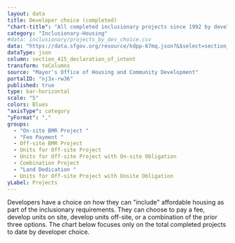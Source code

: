 ```yaml
---
layout: data
title: Developer choice (completed)
"chart-title": "All completed inclusionary projects since 1992 by developer choice"
category: "Inclusionary-Housing"
#data: inclusionary/projects_by_dev_choice.csv
data: "https://data.sfgov.org/resource/kdpp-67mq.json?&$select=section_415_declaration_of_intent,count(*)&$where=project_status=%27Completed%27+AND+NOT+section_415_declaration_of_intent=%27Units%20for%20Off-Site%20Project%27&$group=section_415_declaration_of_intent&$order=count+desc"
dataType: json
column: section_415_declaration_of_intent
transform: toColumns
source: "Mayor's Office of Housing and Community Development"
portalID: "nj3x-rw36"
published: true
type: bar-horizontal
scale: "5"
colors: Blues
"axisType": category
"yFormat": ","
groups:
  - "On-site BMR Project "
  - "Fee Payment "
  - Off-site BMR Project
  - Units for Off-site Project
  - Units for Off-site Project with On-site Obligation
  - Combination Project
  - "Land Dedication "
  - Units for Off-site Project with Onsite Obligation
yLabel: Projects
---
```


Developers have a choice on how they can "include" affordable housing as part of the inclusionary requirements. They can choose to pay a fee, develop units on site, develop units off-site, or a combination of the prior three options. The chart below focuses only on the total completed projects to date by developer choice.